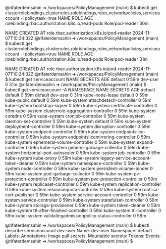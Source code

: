 @rifaterdemsahin ➜ /workspaces/PolicyManagement (main) $ kubectl get clusterrolebindings,clusterroles,rolebindings,roles,networkpolicies,serviceaccount  -l policytask=true
NAME                                              ROLE              AGE
rolebinding.rbac.authorization.k8s.io/read-pods   Role/pod-reader   30m

NAME                                        CREATED AT
role.rbac.authorization.k8s.io/pod-reader   2024-11-07T10:24:32Z
@rifaterdemsahin ➜ /workspaces/PolicyManagement (main) $ kubectl get clusterrolebindings,clusterroles,rolebindings,roles,networkpolicies,serviceaccount  -l policytask=true
NAME                                              ROLE              AGE
rolebinding.rbac.authorization.k8s.io/read-pods   Role/pod-reader   31m

NAME                                        CREATED AT
role.rbac.authorization.k8s.io/pod-reader   2024-11-07T10:24:32Z
@rifaterdemsahin ➜ /workspaces/PolicyManagement (main) $ kubectl get serviceaccount
NAME       SECRETS   AGE
default    0         59m
dev-user   0         31m
@rifaterdemsahin ➜ /workspaces/PolicyManagement (main) $ kubectl get serviceaccount -A
NAMESPACE         NAME                                          SECRETS   AGE
default           default                                       0         59m
default           dev-user                                      0         31m
kube-node-lease   default                                       0         59m
kube-public       default                                       0         59m
kube-system       attachdetach-controller                       0         59m
kube-system       bootstrap-signer                              0         59m
kube-system       certificate-controller                        0         59m
kube-system       clusterrole-aggregation-controller            0         59m
kube-system       coredns                                       0         59m
kube-system       cronjob-controller                            0         59m
kube-system       daemon-set-controller                         0         59m
kube-system       default                                       0         59m
kube-system       deployment-controller                         0         59m
kube-system       disruption-controller                         0         59m
kube-system       endpoint-controller                           0         59m
kube-system       endpointslice-controller                      0         59m
kube-system       endpointslicemirroring-controller             0         59m
kube-system       ephemeral-volume-controller                   0         59m
kube-system       expand-controller                             0         59m
kube-system       generic-garbage-collector                     0         59m
kube-system       horizontal-pod-autoscaler                     0         59m
kube-system       job-controller                                0         59m
kube-system       kube-proxy                                    0         59m
kube-system       legacy-service-account-token-cleaner          0         59m
kube-system       namespace-controller                          0         59m
kube-system       node-controller                               0         59m
kube-system       persistent-volume-binder                      0         59m
kube-system       pod-garbage-collector                         0         59m
kube-system       pv-protection-controller                      0         59m
kube-system       pvc-protection-controller                     0         59m
kube-system       replicaset-controller                         0         59m
kube-system       replication-controller                        0         59m
kube-system       resourcequota-controller                      0         59m
kube-system       root-ca-cert-publisher                        0         59m
kube-system       service-account-controller                    0         59m
kube-system       service-controller                            0         59m
kube-system       statefulset-controller                        0         59m
kube-system       storage-provisioner                           0         59m
kube-system       token-cleaner                                 0         59m
kube-system       ttl-after-finished-controller                 0         59m
kube-system       ttl-controller                                0         59m
kube-system       validatingadmissionpolicy-status-controller   0         59m

@rifaterdemsahin ➜ /workspaces/PolicyManagement (main) $ kubectl describe serviceaccount dev-user
Name:                dev-user
Namespace:           default
Labels:              <none>
Annotations:         <none>
Image pull secrets:  <none>
Mountable secrets:   <none>
Tokens:              <none>
Events:              <none>
@rifaterdemsahin ➜ /workspaces/PolicyManagement (main) $ 